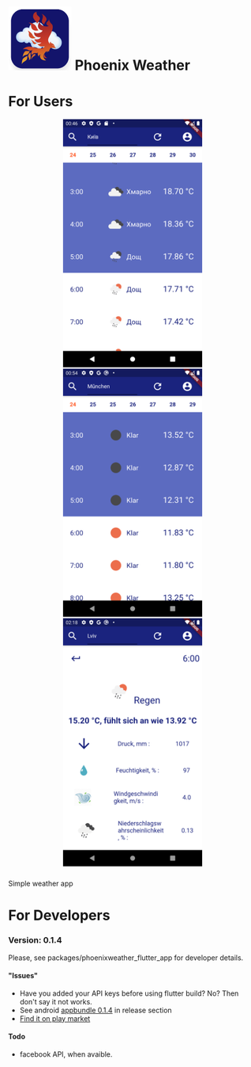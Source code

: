 # <img width="128px" height="128px" src="repo_assets/icon.png" /> Phoenix Weather

# For Users
<div style="text-align:center" markdown="1">
<img width="282px" height="501px" src="repo_assets/weather_in_kyiv.png" />
<img width="282px" height="501px" src="repo_assets/weather_in_munchen.png" />
<img width="282px" height="501px" src="repo_assets/weather_in_lviv.png" />
</div>

###

Simple weather app 


# For Developers
### Version: 0.1.4
Please, see packages/phoenixweather_flutter_app for developer details.
#### "Issues"
- Have you added your API keys before using flutter build? No? Then don't say it not works.
- See android [appbundle 0.1.4](https://github.com/bgoncharuck/phoenixweather/releases/tag/0.1.4) in release section
- [Find it on play market](https://play.google.com/store/apps/details?id=com.bgoncharuck.phoenixweather.phoenixweather_flutter_app)

#### Todo
- facebook API, when avaible.
